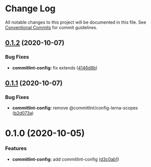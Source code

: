 # Change Log

All notable changes to this project will be documented in this file.
See [Conventional Commits](https://conventionalcommits.org) for commit guidelines.

## [0.1.2](https://github.com/releaseband/node-tools/compare/@releaseband/commitlint-config@0.1.1...@releaseband/commitlint-config@0.1.2) (2020-10-07)

### Bug Fixes

- **commitlint-config:** fix extends ([4146d8b](https://github.com/releaseband/node-tools/commit/4146d8b355640db51883ef8f59f29c864c9ce32b))

## [0.1.1](https://github.com/releaseband/node-tools/compare/@releaseband/commitlint-config@0.1.0...@releaseband/commitlint-config@0.1.1) (2020-10-07)

### Bug Fixes

- **commitlint-config:** remove @commitlint/config-lerna-scopes ([b2d073a](https://github.com/releaseband/node-tools/commit/b2d073a6458c9bbc7b49875526c4b7d9be3b1ef9))

# 0.1.0 (2020-10-05)

### Features

- **commitlint-config:** add commitlint-config ([d3c0ab1](https://github.com/releaseband/node-tools/commit/d3c0ab1d36391b30a2a1e22898658c1f26ada0f5))
